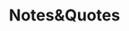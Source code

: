 ---
bg: "ciggs.jpg"
layout: page
title: "Notes&Quotes"
crawlertitle: "Some intersting excerpts from my notes"
permalink: /Notes&Quotes/
summary: "Some interesting excerpts from my notes and classroom quotes"
active: Notes&Quotes
---